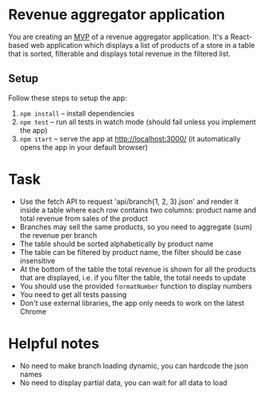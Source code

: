 # Revenue aggregator application

You are creating an [MVP](https://en.wikipedia.org/wiki/Minimum_viable_product) of a revenue aggregator application. It's a React-based web application which displays a list of products of a store in a table that is sorted, filterable and displays total revenue in the filtered list.

## Setup

Follow these steps to setup the app:

1. `npm install` – install dependencies
2. `npm test` – run all tests in watch mode (should fail unless you implement the app)
3. `npm start` – serve the app at [http://localhost:3000/](http://localhost:3000/) (it automatically opens the app in your default browser)

# Task

 - Use the fetch API to request 'api/branch{1, 2, 3}.json' and render it inside a table where each row contains two columns: product name and total revenue from sales of the product
 - Branches may sell the same products, so you need to aggregate (sum) the revenue per branch
 - The table should be sorted alphabetically by product name
 - The table can be filtered by product name, the filter should be case insensitive
 - At the bottom of the table the total revenue is shown for all the products that are displayed, i.e. if you filter the table, the total needs to update
 - You should use the provided `formatNumber` function to display numbers
 - You need to get all tests passing
 - Don't use external libraries, the app only needs to work on the latest Chrome

# Helpful notes

 - No need to make branch loading dynamic, you can hardcode the json names
 - No need to display partial data, you can wait for all data to load
